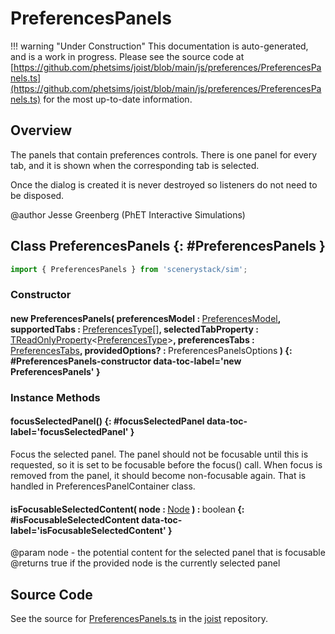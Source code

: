 # PreferencesPanels

!!! warning "Under Construction"
    This documentation is auto-generated, and is a work in progress. Please see the source code at
    [https://github.com/phetsims/joist/blob/main/js/preferences/PreferencesPanels.ts](https://github.com/phetsims/joist/blob/main/js/preferences/PreferencesPanels.ts) for the most up-to-date information.

## Overview

The panels that contain preferences controls. There is one panel for every tab, and it is shown when the
corresponding tab is selected.

Once the dialog is created it is never destroyed so listeners do not need to be disposed.

@author Jesse Greenberg (PhET Interactive Simulations)

## Class PreferencesPanels {: #PreferencesPanels }


```js
import { PreferencesPanels } from 'scenerystack/sim';
```
### Constructor

#### new PreferencesPanels( preferencesModel : <span style="font-weight: 400;">[PreferencesModel](../sim/PreferencesModel.md)</span>, supportedTabs : <span style="font-weight: 400;">[PreferencesType](../joist/PreferencesType.md)[]</span>, selectedTabProperty : <span style="font-weight: 400;">[TReadOnlyProperty](../axon/TReadOnlyProperty.md)&lt;[PreferencesType](../joist/PreferencesType.md)&gt;</span>, preferencesTabs : <span style="font-weight: 400;">[PreferencesTabs](../joist/PreferencesTabs.md)</span>, providedOptions? : <span style="font-weight: 400;">PreferencesPanelsOptions</span> ) {: #PreferencesPanels-constructor data-toc-label='new PreferencesPanels' }

### Instance Methods

#### focusSelectedPanel() {: #focusSelectedPanel data-toc-label='focusSelectedPanel' }

Focus the selected panel. The panel should not be focusable until this is requested, so it is set to be
focusable before the focus() call. When focus is removed from the panel, it should become non-focusable
again. That is handled in PreferencesPanelContainer class.

#### isFocusableSelectedContent( node : <span style="font-weight: 400;">[Node](../scenery/Node.md)</span> ) : <span style="font-weight: 400;"><span style="color: hsla(calc(var(--md-hue) + 180deg),80%,40%,1);">boolean</span></span> {: #isFocusableSelectedContent data-toc-label='isFocusableSelectedContent' }

@param node - the potential content for the selected panel that is focusable
@returns true if the provided node is the currently selected panel



## Source Code

See the source for [PreferencesPanels.ts](https://github.com/phetsims/joist/blob/main/js/preferences/PreferencesPanels.ts) in the [joist](https://github.com/phetsims/joist) repository.
